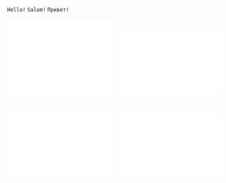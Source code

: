 `Hello!` `Salom!` `Привет!`

<p align="center">
  <img src="https://github.com/ubranch/ubranch/raw/refs/heads/main/metrics_base.svg" alt="base" width="48%">
  <img src="https://github.com/ubranch/ubranch/raw/refs/heads/main/metrics_languages.svg" alt="language" width="48%">
</p>
<p align="center">
  <img src="https://github.com/ubranch/ubranch/raw/refs/heads/main/metrics_isocalendar.svg" alt="iso-calendar" width="48%">
  <img src="https://github.com/ubranch/ubranch/raw/refs/heads/main/metrics_calendar.svg" alt="calendar" width="48%">
</p>
